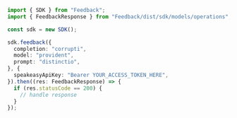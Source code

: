 <!-- Start SDK Example Usage -->
```typescript
import { SDK } from "Feedback";
import { FeedbackResponse } from "Feedback/dist/sdk/models/operations";

const sdk = new SDK();

sdk.feedback({
  completion: "corrupti",
  model: "provident",
  prompt: "distinctio",
}, {
  speakeasyApiKey: "Bearer YOUR_ACCESS_TOKEN_HERE",
}).then((res: FeedbackResponse) => {
  if (res.statusCode == 200) {
    // handle response
  }
});
```
<!-- End SDK Example Usage -->